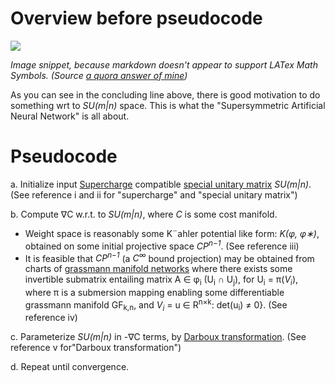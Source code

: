 Overview before pseudocode
===========================
![](https://i.imgur.com/BYseI46.png)

  _Image snippet, because markdown doesn't appear to support LATex Math Symbols. (Source [a quora answer of mine](https://www.quora.com/How-far-are-we-from-achieving-artificial-general-intelligence-AGI/answer/Jordan-Bennett-9?srid=Jj6I))_

As you can see in the concluding line above, there is good motivation to do something wrt to _SU(m|n)_ space. This is what the "Supersymmetric Artificial Neural Network" is all about.

Pseudocode
===========================

a. Initialize input [Supercharge](https://en.wikipedia.org/wiki/Supercharge) compatible [special unitary matrix](https://en.wikipedia.org/wiki/Special_unitary_group) _SU(m|n)_. (See reference i and ii for "supercharge" and "special unitary matrix")

b. Compute ∇C w.r.t. to _SU(m|n)_, where _C_ is some cost manifold.

* Weight space is reasonably some K¨ahler potential like form: _K(φ, φ∗)_, obtained on some initial projective space _CP<SUP>n−1</SUP>_.  (See reference iii)
* It is feasible that _CP<SUP>n−1</SUP>_ (a _C<SUP>∞</SUP>_ bound projection) may be obtained from charts of [grassmann manifold networks](https://arxiv.org/pdf/1611.05742.pdf) where there exists some invertible submatrix entailing matrix A ∈ φ<SUB>i</SUB> (U<SUB>i</SUB> ∩ U<SUB>j</SUB>), for U<SUB>i</SUB> = π(_V<SUB>i</SUB>_), where π is a submersion mapping enabling some differentiable grassmann manifold GF<SUB>k,n</SUB>, and _V<SUB>i</SUB>_ = u ∈ R<SUP>n×k</SUP>: det(u<SUB>i</SUB>) ≠ 0}. (See reference iv)

c. Parameterize _SU(m|n)_ in -∇C terms, by [Darboux transformation](https://www.encyclopediaofmath.org/index.php/Darboux_transformation).  (See reference v for"Darboux transformation")

d. Repeat until convergence.
